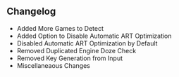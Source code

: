 ## Changelog

- Added More Games to Detect
- Added Option to Disable Automatic ART Optimization
- Disabled Automatic ART Optimization by Default
- Removed Duplicated Engine Doze Check
- Removed Key Generation from Input
- Miscellaneaous Changes
